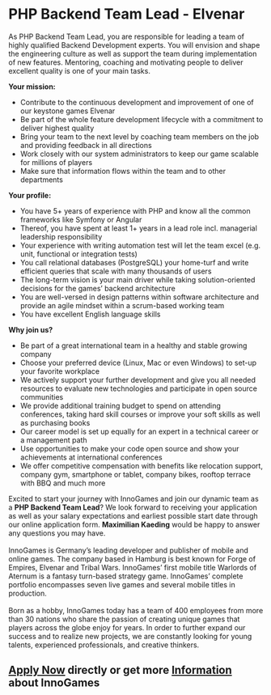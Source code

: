 <h1>PHP Backend Team Lead - Elvenar</h1>
<p>As PHP Backend Team Lead, you are responsible for leading a team of highly qualified Backend Development experts. You will envision and shape the engineering culture as well as support the team during implementation of new features. Mentoring, coaching and motivating people to deliver excellent quality is one of your main tasks.</p><p><strong>Your mission:</strong></p><ul><li>Contribute to the continuous development and improvement of one of our keystone games Elvenar</li><li>Be part of the whole feature development lifecycle with a commitment to deliver highest quality</li><li>Bring your team to the next level by coaching team members on the job and providing feedback in all directions</li><li>Work closely with our system administrators to keep our game scalable for millions of players</li><li>Make sure that information flows within the team and to other departments</li></ul><p><strong>Your profile:</strong></p><ul><li>You have 5+ years of experience with PHP and know all the common frameworks like Symfony or Angular</li><li>Thereof, you have spent at least 1+ years in a lead role incl. managerial leadership responsibility</li><li>Your experience with writing automation test will let the team excel (e.g. unit, functional or integration tests)</li><li>You call relational databases (PostgreSQL) your home-turf and write efficient queries that scale with many thousands of users</li><li>The long-term vision is your main driver while taking solution-oriented decisions for the games&rsquo; backend architecture</li><li>You are well-versed in design patterns within software architecture and provide an agile mindset within a scrum-based working team</li><li>You have excellent English language skills</li></ul><p><strong>Why join us?</strong></p><ul><li>Be part of a great international team in a healthy and stable growing company</li><li>Choose your preferred device (Linux, Mac or even Windows) to set-up your favorite workplace</li><li>We actively support your further development and give you all needed resources to evaluate new technologies and participate in open source communities</li><li>We provide additional training budget to spend on attending conferences, taking hard skill courses or improve your soft skills as well as purchasing books</li><li>Our career model is set up equally for an expert in a technical career or a management path</li><li>Use opportunities to make your code open source and show your achievements at international conferences</li><li>We offer competitive compensation with benefits like relocation support, company gym, smartphone or tablet, company bikes, rooftop terrace with BBQ and much more</li></ul><p>Excited to start your journey with InnoGames and join our dynamic team as a <strong>PHP Backend Team Lead</strong>? We look forward to receiving your application as well as your salary expectations and earliest possible start date through our online application form. <strong>Maximilian Kaeding</strong>&nbsp;would be happy to answer any questions you may have.<br /><br />InnoGames is Germany&rsquo;s leading developer and publisher of mobile and online games. The company based in Hamburg is best known for Forge of Empires, Elvenar and Tribal Wars. InnoGames&rsquo; first mobile title Warlords of Aternum is a fantasy turn-based strategy game. InnoGames&rsquo; complete portfolio encompasses seven live games and several mobile titles in production.<br /><br />Born as a hobby, InnoGames today has a team of 400 employees from more than 30 nations who share the passion of creating unique games that players across the globe enjoy for years. In order to further expand our success and to realize new projects, we are constantly looking for young talents, experienced professionals, and creative thinkers.</p>

<h2><a href="https://jobs.jobvite.com/careers/innogames/job//op3G9fw1/apply?__jvst=Job+Board&__jvsd=github_jobs_repo">Apply Now</a> directly or get more <a href="https://www.innogames.com/career/detail/job/php-backend-team-lead-elvenar/?s=github_jobs_repo">Information</a> about InnoGames</h2>